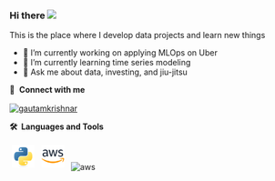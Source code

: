 ### Hi there <a href="https://felipeflopes.github.io/"><img src="https://media.giphy.com/media/hvRJCLFzcasrR4ia7z/giphy.gif" width="5%"></a>
This is the place where I develop data projects and learn new things

- 🔭 I’m currently working on applying MLOps on Uber
- 🌱 I’m currently learning time series modeling
- 💬 Ask me about data, investing, and jiu-jitsu


🔗 &nbsp;**Connect with me**
<p align="left">
<a href="https://www.linkedin.com/in/felipeflopes/" target="blank"><img align="center" src="https://raw.githubusercontent.com/rahuldkjain/github-profile-readme-generator/master/src/images/icons/Social/linked-in-alt.svg" alt="gautamkrishnar" height="30" width="40" /></a>



<b>🛠️&nbsp;&nbsp;Languages&nbsp;and&nbsp;Tools</b>

<p>
<img src="https://raw.githubusercontent.com/devicons/devicon/master/icons/python/python-original.svg" alt="python" height="40" style="vertical-align:down; margin:4px"/>
<img src="https://raw.githubusercontent.com/devicons/devicon/master/icons/amazonwebservices/amazonwebservices-original-wordmark.svg" alt="aws" height="40" style="vertical-align:down; margin:4px"/> 
<img src="https://github.com/valohai/ml-logos/blob/master/tensorflow-layout.svg" alt="aws" height="40" style="vertical-align:down; margin:4px"/> 
</p>

